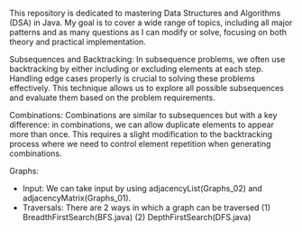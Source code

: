 This repository is dedicated to mastering Data Structures and Algorithms (DSA) in Java. My goal is to cover a wide range of topics, including all major patterns and as many questions as I can modify or solve, focusing on both theory and practical implementation.

Subsequences and Backtracking:
In subsequence problems, we often use backtracking by either including or excluding elements at each step. Handling edge cases properly is crucial to solving these problems effectively. This technique allows us to explore all possible subsequences and evaluate them based on the problem requirements.

Combinations:
Combinations are similar to subsequences but with a key difference: in combinations, we can allow duplicate elements to appear more than once. This requires a slight modification to the backtracking process where we need to control element repetition when generating combinations.

Graphs:
- Input: We can take input by using adjacencyList(Graphs_02) and adjacencyMatrix(Graphs_01).
- Traversals: There are 2 ways in which a graph can be traversed (1) BreadthFirstSearch(BFS.java) (2) DepthFirstSearch(DFS.java)
